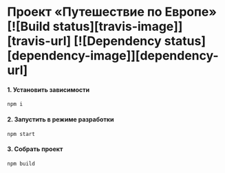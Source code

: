# Проект «Путешествие по Европе» [![Build status][travis-image]][travis-url] [![Dependency status][dependency-image]][dependency-url]

#### 1. Установить зависимости

```
npm i
```

#### 2. Запустить в режиме разработки

```
npm start
```

#### 3. Собрать проект

```
npm build
```
